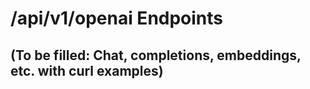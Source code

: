 # /api/v1/openai Endpoints

## (To be filled: Chat, completions, embeddings, etc. with curl examples)
